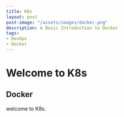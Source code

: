 ```yaml
---
title: K8s
layout: post
post-image: "/assets/images/docker.png"
description: A Basic Introduction to Docker
tags:
- DevOps
- Docker
---
```


# Welcome to K8s

## Docker
welcome to K8s.